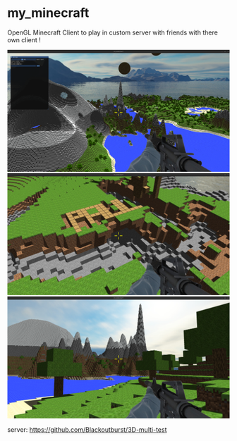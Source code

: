 # my_minecraft
OpenGL Minecraft Client to play in custom server with friends with there own client !

<p align="center">
    <img src = "screenshots/showcase3.png">
    <img src = "screenshots/showcase.png">
    <img src = "screenshots/showcase2.png">
</p>

server: https://github.com/Blackoutburst/3D-multi-test